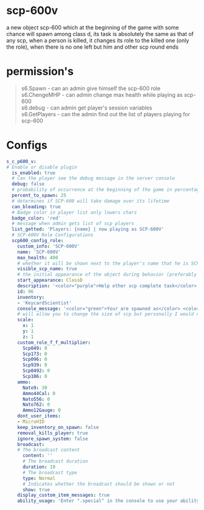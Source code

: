 # scp-600v
a new object scp-600 which at the beginning of the game with some chance will spawn among class d, its task is absolutely the same as that of any scp, when a person is killed, it changes its role to the killed one (only the role), when there is no one left but him and other scp round ends
# permission's
> s6.Spawn - can an admin give himself the scp-600 role    
> s6.ChengeMHP - can admin change max health while playing as scp-600     
> s6.debug - can admin get player's session variables     
> s6.GetPlayers - can the admin find out the list of players playing for scp-600     

# Configs
```yaml
s_c_p600_v:
# Enable or disable plugin
  is_enabled: true
  # Can the player see the debug message in the server console
  debug: false
  # probability of occurrence at the beginning of the game in percentages
  percent_to_spawn: 25
  # determines if SCP-600 will take damage over its lifetime
  can_bleading: true
  # Badge color in player list only lowers chars
  badge_color: 'red'
  # message when admin gets list of scp players
  list_getted: 'Players: {name} | now playing as SCP-600V'
  # SCP-600V Role Configurations
  scp600_config_role:
    custom_info: 'SCP-600V'
    name: 'SCP-600V'
    max_health: 400
    # whether it will be shown next to the player's name that he is SCP-600V
    visible_scp_name: true
    # the initial appearance of the object during behavior (preferably left as it will follow among class D)
    start_appearance: ClassD
    description: '<color="purple">Help other scp complete task</color>'
    id: 96
    inventory:
    - 'KeycardScientist'
    console_message: '<color="green">Your are spawned as</color> <color="red">SCP-600V</color>'
    # will allow you to change the size of scp but personally I would not change
    scale:
      x: 1
      y: 1
      z: 1
    custom_role_f_f_multiplier:
      Scp049: 0
      Scp173: 0
      Scp096: 0
      Scp939: 0
      Scp0492: 0
      Scp106: 0
    ammo:
      Nato9: 30
      Ammo44Cal: 0
      Nato556: 0
      Nato762: 0
      Ammo12Gauge: 0
    dont_user_items:
    - MicroHID
    keep_inventory_on_spawn: false
    removal_kills_player: true
    ignore_spawn_system: false
    broadcast:
    # The broadcast content
      content: ''
      # The broadcast duration
      duration: 10
      # The broadcast type
      type: Normal
      # Indicates whether the broadcast should be shown or not
      show: true
    display_custom_item_messages: true
    ability_usage: 'Enter ".special" in the console to use your ability. If you have multiple abilities, you can use this command to cycle through them, or specify the one to use with ".special ROLENAME AbilityNum"'
```
